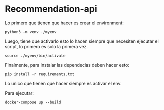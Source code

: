 # Recommendation-api

Lo primero que tienen que hacer es crear el environment:
```
python3 -m venv ./myenv
```
Luego, tiene que activarlo esto lo hacen siempre que necesiten ejecutar el script, lo primero es solo la primera vez.
```
source ./myenv/bin/activate
```
Finalmente, para instalar las dependecias deben hacer esto:
```
pip install -r requirements.txt
```
Lo unico que tienen que hacer siempre es activar el env.

Para ejecutar:
```
docker-compose up --build
```